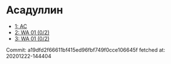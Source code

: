# Асадуллин
- [1: AC](1.md)
- [2: WA 01 (0/2)](2.md)
- [3: WA 01 (0/2)](3.md)

Commit: a19dfd2f66611bf415ed96fbf749f0cce106645f
 fetched at: 20201222-144404
